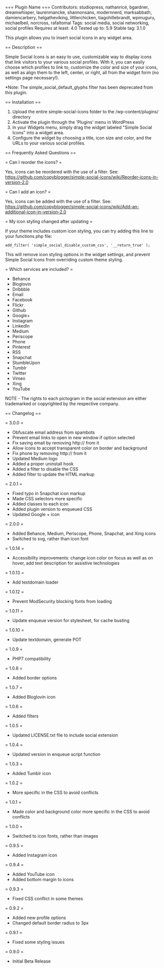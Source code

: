 === Plugin Name ===
Contributors: studiopress, nathanrice, bgardner, dreamwhisper, laurenmancke, shannonsans, modernnerd, marksabbath, damiencarbery, helgatheviking, littlerchicken, tiagohillebrandt, wpmuguru, michaelbeil, norcross, rafaltomal
Tags: social media, social networking, social profiles
Requires at least: 4.0
Tested up to: 5.9
Stable tag: 3.1.0

This plugin allows you to insert social icons in any widget area.

== Description ==

Simple Social Icons is an easy to use, customizable way to display icons that link visitors to your various social profiles. With it, you can easily choose which profiles to link to, customize the color and size of your icons, as well as align them to the left, center, or right, all from the widget form (no settings page necessary!).

*Note: The simple_social_default_glyphs filter has been deprecated from this plugin.

== Installation ==

1. Upload the entire simple-social-icons folder to the /wp-content/plugins/ directory
1. Activate the plugin through the 'Plugins' menu in WordPress
1. In your Widgets menu, simply drag the widget labeled "Simple Social Icons" into a widget area.
1. Configure the widget by choosing a title, icon size and color, and the URLs to your various social profiles.

== Frequently Asked Questions ==

= Can I reorder the icons? =

Yes, icons can be reordered with the use of a filter. See: https://github.com/copyblogger/simple-social-icons/wiki/Reorder-icons-in-version-2.0

= Can I add an icon? =

Yes, icons can be added with the use of a filter. See: https://github.com/copyblogger/simple-social-icons/wiki/Add-an-additional-icon-in-version-2.0

= My icon styling changed after updating =

If your theme includes custom icon styling, you can try adding this line to your functions.php file:

`add_filter( 'simple_social_disable_custom_css', '__return_true' );`

This will remove icon styling options in the widget settings, and prevent Simple Social Icons from overriding custom theme styling.

= Which services are included? =

* Behance
* Bloglovin
* Dribbble
* Email
* Facebook
* Flickr
* Github
* Google+
* Instagram
* LinkedIn
* Medium
* Periscope
* Phone
* Pinterest
* RSS
* Snapchat
* StumbleUpon
* Tumblr
* Twitter
* Vimeo
* Xing
* YouTube

NOTE - The rights to each pictogram in the social extension are either trademarked or copyrighted by the respective company.

== Changelog ==

= 3.0.0 =
* Obfuscate email address from spambots
* Prevent email links to open in new window if option selected
* Fix saving email by removing http:// from it
* Allow icons to accept transparent color on border and background
* Fix phone by removing http:// from it
* Updated Medium logo
* Added a proper uninstall hook
* Added a filter to disable the CSS
* Added filter to update the HTML markup

= 2.0.1 =
* Fixed typo in Snapchat icon markup
* Made CSS selectors more specific
* Added classes to each icon
* Added plugin version to enqueued CSS
* Updated Google + icon

= 2.0.0 =
* Added Behance, Medium, Periscope, Phone, Snapchat, and Xing icons
* Switched to svg, rather than icon font

= 1.0.14 =
* Accessibility improvements: change icon color on focus as well as on hover, add text description for assistive technologies

= 1.0.13 =
* Add textdomain loader

= 1.0.12 =
* Prevent ModSecurity blocking fonts from loading

= 1.0.11 =
* Update enqueue version for stylesheet, for cache busting

= 1.0.10 =
* Update textdomain, generate POT

= 1.0.9 =
* PHP7 compatibility

= 1.0.8 =
* Added border options

= 1.0.7 =
* Added Bloglovin icon

= 1.0.6 =
* Added filters

= 1.0.5 =
* Updated LICENSE.txt file to include social extension

= 1.0.4 =
* Updated version in enqueue script function

= 1.0.3 =
* Added Tumblr icon

= 1.0.2 =
* More specific in the CSS to avoid conflicts

= 1.0.1 =
* Made color and background color more specific in the CSS to avoid conflicts

= 1.0.0 =
* Switched to icon fonts, rather than images

= 0.9.5 =
* Added Instagram icon

= 0.9.4 =
* Added YouTube icon
* Added bottom margin to icons

= 0.9.3 =
* Fixed CSS conflict in some themes

= 0.9.2 =
* Added new profile options
* Changed default border radius to 3px

= 0.9.1 =
* Fixed some styling issues

= 0.9.0 =
* Initial Beta Release
